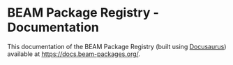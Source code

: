 # BEAM Package Registry - Documentation

This documentation of the BEAM Package Registry (built using
[Docusaurus](https://docusaurus.io/)) available at
https://docs.beam-packages.org/.
